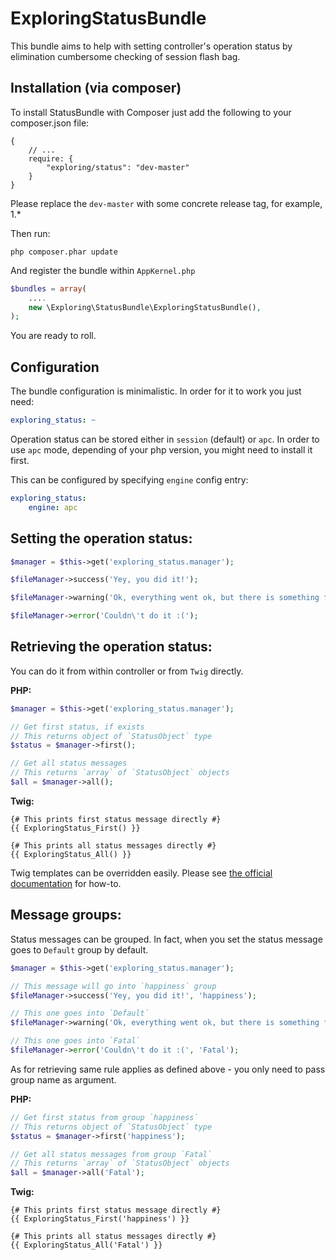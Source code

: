 ExploringStatusBundle
================

This bundle aims to help with setting controller's operation status by elimination cumbersome checking of session flash bag.

Installation (via composer)
---

To install StatusBundle with Composer just add the following to your composer.json file:

    {
        // ...
        require: {
            "exploring/status": "dev-master"
        }
    }

Please replace the `dev-master` with some concrete release tag, for example, 1.*

Then run:

    php composer.phar update

And register the bundle within `AppKernel.php`

```php
$bundles = array(
    ....
    new \Exploring\StatusBundle\ExploringStatusBundle(),
);
```

You are ready to roll.

Configuration
---

The bundle configuration is minimalistic. In order for it to work you just need:

```YAML
exploring_status: ~
```

Operation status can be stored either in `session` (default) or `apc`. In order to use `apc` mode, depending of your php version, you might need to install it first.

This can be configured by specifying `engine` config entry:

```YAML
exploring_status:
    engine: apc
```

Setting the operation status:
---

```php
$manager = $this->get('exploring_status.manager');

$fileManager->success('Yey, you did it!');

$fileManager->warning('Ok, everything went ok, but there is something fishy going on here.');

$fileManager->error('Couldn\'t do it :(');
```

Retrieving the operation status:
---

You can do it from within controller or from `Twig` directly.

<b>PHP:</b>

```php
$manager = $this->get('exploring_status.manager');

// Get first status, if exists
// This returns object of `StatusObject` type
$status = $manager->first();

// Get all status messages
// This returns `array` of `StatusObject` objects
$all = $manager->all();
```

<b>Twig:</b>

```TWIG
{# This prints first status message directly #}
{{ ExploringStatus_First() }}

{# This prints all status messages directly #}
{{ ExploringStatus_All() }}
```

Twig templates can be overridden easily. Please see [the official documentation](http://symfony.com/doc/current/cookbook/bundles/inheritance.html#overriding-resources-templates-routing-etc) for how-to.

Message groups:
---

Status messages can be grouped. In fact, when you set the status message goes to `Default` group by default.

```php
$manager = $this->get('exploring_status.manager');

// This message will go into `happiness` group
$fileManager->success('Yey, you did it!', 'happiness');

// This one goes into `Default`
$fileManager->warning('Ok, everything went ok, but there is something fishy going on here.');

// This one goes into `Fatal`
$fileManager->error('Couldn\'t do it :(', 'Fatal');
```

As for retrieving same rule applies as defined above - you only need to pass group name as argument.

<b>PHP:</b>

```php
// Get first status from group `happiness`
// This returns object of `StatusObject` type
$status = $manager->first('happiness');

// Get all status messages from group `Fatal`
// This returns `array` of `StatusObject` objects
$all = $manager->all('Fatal');
```

<b>Twig:</b>

```TWIG
{# This prints first status message directly #}
{{ ExploringStatus_First('happiness') }}

{# This prints all status messages directly #}
{{ ExploringStatus_All('Fatal') }}
```
